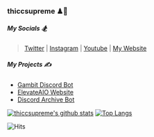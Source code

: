 ### thiccsupreme ♟🚀

##### My Socials 🏂
> [Twitter](https://twitter.com/footlockerru) |  [Instagram](https://instagram.com/the.edwin.t) | [Youtube](https://www.youtube.com/channel/UCitPH2rzFhzVSFIBxJSzmSA) | [My Website](https://thiccsupreme.club)

##### My Projects ✍️

* [Gambit Discord Bot](https://github.com/thiccsupreme/gambit-discord-bot)
* [ElevateAIO Website](https://github.com/thiccsupreme/elevate-site)
* [Discord Archive Bot](https://github.com/mosmolov/Discord-Archive-Bot) 

[![thiccsupreme's github stats](https://github-readme-stats.vercel.app/api?username=thiccsupreme&show_icons=true&hide_title=true&theme=dracula&count_private=true)](https://github.com/anuraghazra/github-readme-stats)
[![Top Langs](https://github-readme-stats.vercel.app/api/top-langs/?username=thiccsupreme&layout=compact&theme=tokyonight)](https://github.com/thiccsupreme/github-readme-stats)

![Hits](https://hitcounter.pythonanywhere.com/count/tag.svg?url=https%3A%2F%2Fgithub.com%2Fthiccsupreme)
